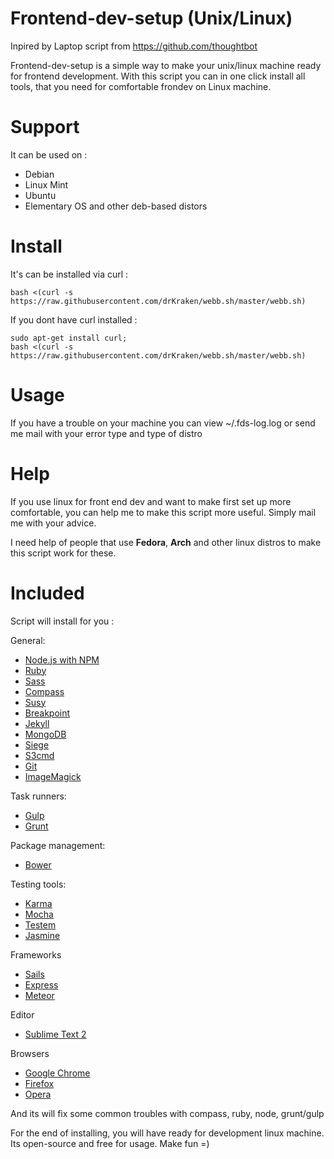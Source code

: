 # Frontend-dev-setup (Unix/Linux)

Inpired by Laptop script from <https://github.com/thoughtbot> 

Frontend-dev-setup is a simple way to make your unix/linux machine ready for frontend development.
With this script you can in one click install all tools, that you need for comfortable frondev on Linux machine.

# Support

It can be used on : 

* Debian
* Linux Mint
* Ubuntu
* Elementary OS
  and other deb-based distors

# Install

It's can be installed via curl : 

    bash <(curl -s https://raw.githubusercontent.com/drKraken/webb.sh/master/webb.sh)

If you dont have curl installed : 

    sudo apt-get install curl;
    bash <(curl -s https://raw.githubusercontent.com/drKraken/webb.sh/master/webb.sh)

# Usage 

If you have a trouble on your machine you can view ~/.fds-log.log or send me mail with your error type and type of distro

# Help

If you use linux for front end dev and want to make first set up more comfortable, you can help me to make this script more useful. Simply mail me with your advice.

I need help of people that use **Fedora**, **Arch** and other linux distros to make this script work for these.

# Included

Script will install for you : 

General:

* [Node.js with NPM](www.nodejs.org)
* [Ruby]()
* [Sass]()
* [Compass]()
* [Susy]()
* [Breakpoint]()
* [Jekyll]()
* [MongoDB]()
* [Siege]()
* [S3cmd]()
* [Git]()
* [ImageMagick]()

Task runners:

* [Gulp]()
* [Grunt]()

Package management:

* [Bower]()

Testing tools:

* [Karma]()
* [Mocha]()
* [Testem]()
* [Jasmine](https://github.com/jasmine/jasmine-npm)

Frameworks

* [Sails]()
* [Express]()
* [Meteor]()

Editor

* [Sublime Text 2]()

Browsers

* [Google Chrome]()
* [Firefox]()
* [Opera]()

And its will fix some common troubles with compass, ruby, node, grunt/gulp

For the end of installing, you will have ready for development linux machine.
Its open-source and free for usage. Make fun =)
